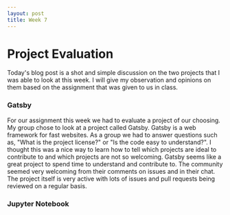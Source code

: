 ```yaml
---
layout: post
title: Week 7
---
```


# Project Evaluation

Today's blog post is a shot and simple discussion on the two projects that I was able to look at this week. I will give my observation and opinions on them based on the assignment that was given to us in class.

### Gatsby

For our assignment this week we had to evaluate a project of our choosing. My group chose to look at a project called Gatsby. Gatsby is a web framework for fast websites. As a group we had to answer questions such as, "What is the project license?" or "Is the code easy to understand?". I thought this was a nice way to learn how to tell which projects are ideal to contribute to and which projects are not so welcoming. Gatsby seems like a great project to spend time to understand and contribute to. The community seemed very welcoming from their comments on issues and in their chat. The project itself is very active with lots of issues and pull requests being reviewed on a regular basis.

### Jupyter Notebook
